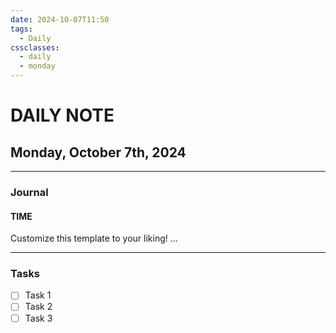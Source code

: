 ```yaml
---
date: 2024-10-07T11:50
tags:
  - Daily
cssclasses:
  - daily
  - monday
---
```

# DAILY NOTE
## Monday, October 7th, 2024
***
### Journal
#### TIME
Customize this template to your liking!
...
***
### Tasks
- [ ] Task 1
- [ ] Task 2
- [ ] Task 3